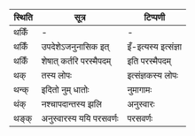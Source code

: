| स्थिति | सूत्र | टिप्पणी |
| ----- | ------- | ------ |
| थकिँ | - | - |
| थकिँ | उपदेशेऽजनुनासिक इत् | इँ-इत्यस्य इत्संज्ञा |
| थकिँ | शेषात् कर्तरि परस्मैपदम् | इति परस्मैपदम् |
| थक् | तस्य लोपः | इत्संज्ञकस्य लोपः |
| थन्क् | इदितो नुम् धातोः | नुमागामः |
| थंक् | नश्चापदान्तस्य झलि | अनुस्वारः |
| थङ्क् | अनुस्वारस्य ययि परसवर्णः | परसवर्णः |
